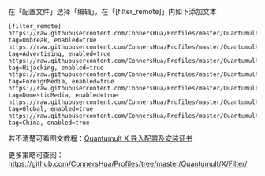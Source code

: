 在「配置文件」选择「编辑」，在「[filter_remote]」内如下添加文本

```
[filter_remote]
https://raw.githubusercontent.com/ConnersHua/Profiles/master/Quantumult/X/Filter/Unbreak.list, tag=Unbreak, enabled=true
https://raw.githubusercontent.com/ConnersHua/Profiles/master/Quantumult/X/Filter/Advertising.list, tag=Advertising, enabled=true
https://raw.githubusercontent.com/ConnersHua/Profiles/master/Quantumult/X/Filter/Hijacking.list, tag=Hijacking, enabled=true
https://raw.githubusercontent.com/ConnersHua/Profiles/master/Quantumult/X/Filter/ForeignMedia.list, tag=ForeignMedia, enabled=true
https://raw.githubusercontent.com/ConnersHua/Profiles/master/Quantumult/X/Filter/DomesticMedia.list, tag=DomesticMedia, enabled=true
https://raw.githubusercontent.com/ConnersHua/Profiles/master/Quantumult/X/Filter/Global.list, tag=Global, enabled=true
https://raw.githubusercontent.com/ConnersHua/Profiles/master/Quantumult/X/Filter/China.list, tag=China, enabled=true
```

若不清楚可看图文教程：[Quantumult X 导入配置及安装证书](https://medium.com/circumvention-technology/import-profile-on-quantumult-x-6dca41b597d8)

更多策略可查阅：https://github.com/ConnersHua/Profiles/tree/master/Quantumult/X/Filter/